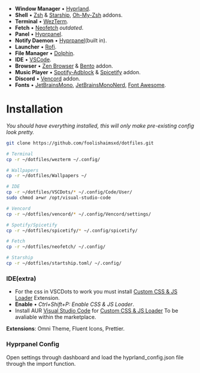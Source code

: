 - **Window Manager** • [Hyprland](https://github.com/hyprwm/Hyprland).
- **Shell** • [Zsh](https://www.zsh.org) & [Starship](https://github.com/starship/starship), [Oh-My-Zsh](https://ohmyz.sh/) addons.
- **Terminal** • [WezTerm](https://github.com/wez/wezterm).
- **Fetch** • [Neofetch](https://github.com/dylanaraps/neofetch) *outdated*.
- **Panel** • [Hyprpanel](https://hyprpanel.com/getting_started/installation.html).
- **Notify Daemon** • [Hyprpanel](https://hyprpanel.com/getting_started/installation.html)(built in).
- **Launcher** • [Rofi](https://github.com/davatorium/rofi).
- **File Manager** • [Dolphin](https://github.com/KDE/dolphin).
- **IDE** • [VSCode](https://code.visualstudio.com/).
- **Browser** • [Zen Browser](https://github.com/zen-browser/desktop) & [Bento](https://github.com/migueravila/Bento) addon.
- **Music Player** • [Spotify-Adblock](https://aur.archlinux.org/packages/spotify-adblock) & [Spicetify](https://spicetify.app/docs/advanced-usage/installation/) addon.
- **Discord** • [Vencord](https://vencord.dev/download/) addon.
- **Fonts** • [JetBrainsMono](https://archlinux.org/packages/extra/any/ttf-jetbrains-mono/), [JetBrainsMonoNerd](https://archlinux.org/packages/extra/any/ttf-jetbrains-mono-nerd/), [Font Awesome](https://archlinux.org/packages/extra/any/ttf-font-awesome/).

# Installation

_You should have everything installed, this will only make pre-existing config look pretty._

```zsh
git clone https://github.com/foolishaimsxd/dotfiles.git

# Terminal
cp -r ~/dotfiles/wezterm ~/.config/

# Wallpapers
cp -r ~/dotfiles/Wallpapers ~/

# IDE
cp -r ~/dotfiles/VSCDots/* ~/.config/Code/User/
sudo chmod a+wr /opt/visual-studio-code

# Vencord
cp -r ~/dotfiles/vencord/* ~/.config/Vencord/settings/

# Spotify/Spicetify
cp -r ~/dotfiles/spicetify/* ~/.config/spicetify/

# Fetch
cp -r ~/dotfiles/neofetch/ ~/.config/

# Starship
cp -r ~/dotfiles/startship.toml/ ~/.config/
```

### IDE(extra)
- For the css in VSCDots to work you must install [Custom CSS & JS Loader](https://marketplace.visualstudio.com/itemdetails?itemName=be5invis.vscode-custom-css) Extension.
- **Enable** • *Ctrl+Shift+P: Enable CSS & JS Loader*.
- Install AUR [Visual Studio Code](https://aur.archlinux.org/packages/visual-studio-code-bin) for [Custom CSS & JS Loader](https://marketplace.visualstudio.com/itemdetails?itemName=be5invis.vscode-custom-css) To be avaliable within the marketplace.

**Extensions**: Omni Theme, Fluent Icons, Prettier.

### Hyprpanel Config
Open settings through dashboard and load the hyprland_config.json file through the import function.

